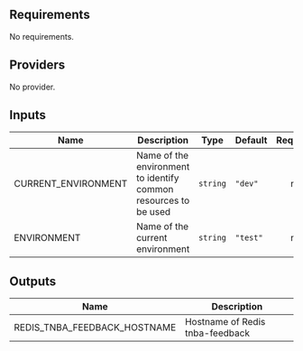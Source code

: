 ## Requirements

No requirements.

## Providers

No provider.

## Inputs

| Name | Description | Type | Default | Required |
|------|-------------|------|---------|:--------:|
| CURRENT\_ENVIRONMENT | Name of the environment to identify common resources to be used | `string` | `"dev"` | no |
| ENVIRONMENT | Name of the current environment | `string` | `"test"` | no |

## Outputs

| Name | Description |
|------|-------------|
| REDIS\_TNBA\_FEEDBACK\_HOSTNAME | Hostname of Redis tnba-feedback |

